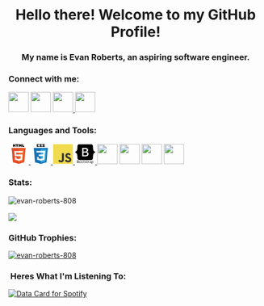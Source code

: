 <h1 align="center">Hello there! Welcome to my GitHub Profile!</h1>
<h3 align="center">My name is Evan Roberts, an aspiring software engineer.</h3>

<h3 align="left">Connect with me:</h3>
<p align="left">
  <a href="https://linkedin.com/in/evan-roberts-76801621a" target="blank"><img height="40" width="40" src="https://simpleicons.vercel.app/linkedin/0A66C2" /></a>
  <a href="https://codepen.io/LeosLastWill" target="blank"><img height="40" width="40" src="https://simpleicons.vercel.app/codepen/000000" /></a>
  <a href="https://www.behance.net/evanroberts3" target="blank"><img height="40" width="40" src="https://simpleicons.vercel.app/behance/1769FF" /> </a>
  <a href="https://www.instagram.com/evanroberts.art/" target="blank"><img height="40" width="40" src="https://simpleicons.vercel.app/instagram/E4405F" /></a>
</p>

<h3 align="left">Languages and Tools:</h3>
<p align="left"> <a href="https://www.w3.org/html/" target="_blank" rel="noreferrer"> <img src="https://raw.githubusercontent.com/devicons/devicon/master/icons/html5/html5-original-wordmark.svg" alt="html5" width="40" height="40"/> </a> <a href="https://www.w3schools.com/css/" target="_blank" rel="noreferrer"> <img src="https://raw.githubusercontent.com/devicons/devicon/master/icons/css3/css3-original-wordmark.svg" alt="css3" width="40" height="40"/> </a> <a href="https://developer.mozilla.org/en-US/docs/Web/JavaScript" target="_blank" rel="noreferrer"> <img src="https://raw.githubusercontent.com/devicons/devicon/master/icons/javascript/javascript-original.svg" alt="javascript" width="40" height="40"/> </a> <a href="https://getbootstrap.com" target="_blank" rel="noreferrer"> <img src="https://raw.githubusercontent.com/devicons/devicon/master/icons/bootstrap/bootstrap-plain-wordmark.svg" alt="bootstrap" width="40" height="40"/> </a> <img height="40" width="40" src="https://simpleicons.vercel.app/adobeillustrator/FF9A00" /> <img height="40" width="40" src="https://simpleicons.vercel.app/adobephotoshop/31A8FF" /> <img height="40" width="40" src="https://simpleicons.vercel.app/adobeindesign/FF3366" /> <img height="40" width="40" src="https://simpleicons.vercel.app/adobeaftereffects/9999FF" /> 



</p>

<h3 align="left">Stats:</h3>

<p><img align="center" src="https://github-readme-stats-evan-roberts-808.vercel.app/api?username=evan-roberts-808&theme=tokyonight" alt="evan-roberts-808" /></p>
<img align="center" src="https://github-readme-stats.vercel.app/api/top-langs/?username=evan-roberts-808&layout=compact&theme=tokyonight" />

<h3 align="left">GitHub Trophies:</h3>
<p align="left"> <a href="https://github.com/ryo-ma/github-profile-trophy"><img src="https://github-profile-trophy.vercel.app/?username=evan-roberts-808&theme=tokyonight" alt="evan-roberts-808" /></a></p>

<h3 align="left">&nbsp;Heres What I'm Listening To:</h3>

<p align="left"><a href="https://www.data-card-for-spotify.com/card?user_id=leoslastwill">
  <img src="https://www.data-card-for-spotify.com/api/card?user_id=leoslastwill" alt="Data Card for Spotify">
</a></p>
